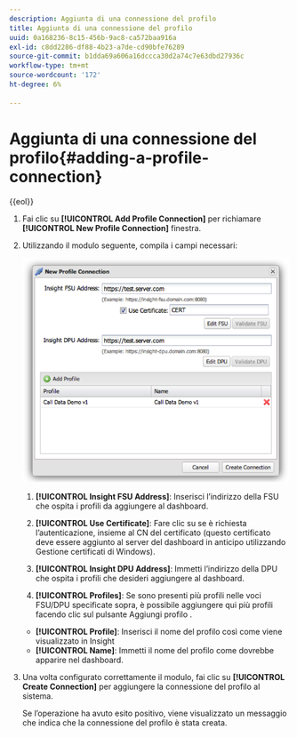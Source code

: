```yaml
---
description: Aggiunta di una connessione del profilo
title: Aggiunta di una connessione del profilo
uuid: 0a168236-8c15-456b-9ac8-ca572baa916a
exl-id: c8dd2286-df88-4b23-a7de-cd90bfe76289
source-git-commit: b1dda69a606a16dccca30d2a74c7e63dbd27936c
workflow-type: tm+mt
source-wordcount: '172'
ht-degree: 6%

---
```


# Aggiunta di una connessione del profilo{#adding-a-profile-connection}

{{eol}}

1. Fai clic su **[!UICONTROL Add Profile Connection]** per richiamare **[!UICONTROL New Profile Connection]** finestra.
1. Utilizzando il modulo seguente, compila i campi necessari:

   ![](assets/new_profile_connection.png)

   1. **[!UICONTROL Insight FSU Address]**: Inserisci l’indirizzo della FSU che ospita i profili da aggiungere al dashboard.

   1. **[!UICONTROL Use Certificate]**: Fare clic su se è richiesta l’autenticazione, insieme al CN del certificato (questo certificato deve essere aggiunto al server del dashboard in anticipo utilizzando Gestione certificati di Windows).
   1. **[!UICONTROL Insight DPU Address]**: Immetti l’indirizzo della DPU che ospita i profili che desideri aggiungere al dashboard.
   1. **[!UICONTROL Profiles]**: Se sono presenti più profili nelle voci FSU/DPU specificate sopra, è possibile aggiungere qui più profili facendo clic sul pulsante Aggiungi profilo .
   * **[!UICONTROL Profile]**: Inserisci il nome del profilo così come viene visualizzato in Insight
   * **[!UICONTROL Name]**: Immetti il nome del profilo come dovrebbe apparire nel dashboard.


1. Una volta configurato correttamente il modulo, fai clic su **[!UICONTROL Create Connection]** per aggiungere la connessione del profilo al sistema.

   Se l’operazione ha avuto esito positivo, viene visualizzato un messaggio che indica che la connessione del profilo è stata creata.
